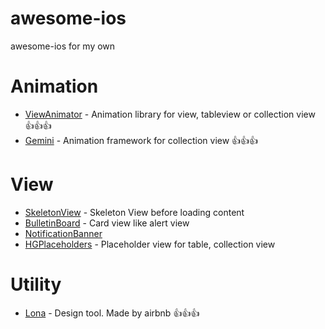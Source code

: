 # awesome-ios
awesome-ios for my own


# Animation

- [ViewAnimator](https://github.com/marcosgriselli/ViewAnimator) - Animation library for view, tableview or collection view :+1::+1::+1:
- [Gemini](https://github.com/shoheiyokoyama/Gemini) - Animation framework for collection view :+1::+1::+1:

# View

- [SkeletonView](https://github.com/Juanpe/SkeletonView) - Skeleton View before loading content
- [BulletinBoard](https://github.com/alexaubry/BulletinBoard) - Card view like alert view
- [NotificationBanner](https://github.com/Daltron/NotificationBanner)
- [HGPlaceholders](https://github.com/HamzaGhazouani/HGPlaceholders) - Placeholder view for table, collection view


# Utility

- [Lona](https://github.com/airbnb/Lona) - Design tool. Made by airbnb :+1::+1::+1:
